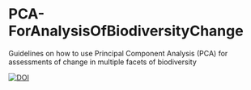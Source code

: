 # PCA-ForAnalysisOfBiodiversityChange
Guidelines on how to use Principal Component Analysis (PCA) for assessments of change in multiple facets of biodiversity

[![DOI](https://zenodo.org/badge/520152558.svg)](https://zenodo.org/badge/latestdoi/520152558)
